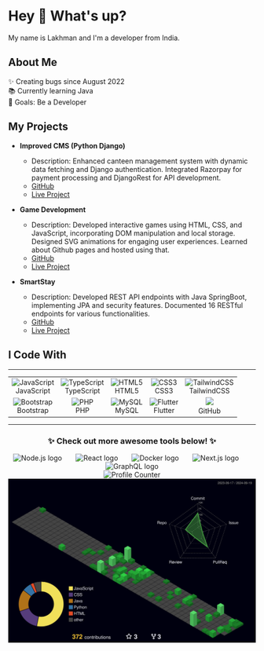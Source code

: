 

<h1 align="left">Hey 👋 What's up?</h1>

<p align="left">My name is Lakhman and I'm a developer from India.</p>

<h2 align="left">About Me</h2>

<p align="left">✨ Creating bugs since August 2022<br>📚 Currently learning Java<br>🎯 Goals: Be a Developer</p>

<h2 align="left">My Projects</h2>

- **Improved CMS (Python Django)**
  - Description: Enhanced canteen management system with dynamic data fetching and Django authentication. Integrated Razorpay for payment processing and DjangoRest for API development.
  - [GitHub](https://github.com/lakhman108/hw_1)
  - [Live Project](https://canteen-sek5.onrender.com)

- **Game Development**
  - Description: Developed interactive games using HTML, CSS, and JavaScript, incorporating DOM manipulation and local storage. Designed SVG animations for engaging user experiences. Learned about Github pages and hosted using that.
  - [GitHub](https://github.com/development.git)
  - [Live Project](https://lakhman108.github.io/development/)

- **SmartStay**
  - Description: Developed REST API endpoints with Java SpringBoot, implementing JPA and security features. Documented 16 RESTful endpoints for various functionalities.
  - [GitHub](https://github.com/lakhman108/smartstay.git)
  - [Live Project](https://smartstay.onrender.com)



<h2 align="left">I Code With</h2>



---

<table>
  <tr>
    <td align="center"><img src="https://cdn.jsdelivr.net/gh/devicons/devicon/icons/javascript/javascript-original.svg" height="40" alt="JavaScript" /><br>JavaScript</td>
    <td align="center"><img src="https://cdn.jsdelivr.net/gh/devicons/devicon/icons/typescript/typescript-original.svg" height="40" alt="TypeScript" /><br>TypeScript</td>
    <td align="center"><img src="https://cdn.jsdelivr.net/gh/devicons/devicon/icons/html5/html5-original.svg" height="40" alt="HTML5" /><br>HTML5</td>
    <td align="center"><img src="https://cdn.jsdelivr.net/gh/devicons/devicon/icons/css3/css3-original.svg" height="40" alt="CSS3" /><br>CSS3</td>
    <td align="center"><img src="https://cdn.jsdelivr.net/gh/devicons/devicon/icons/tailwindcss/tailwindcss-plain.svg" height="40" alt="TailwindCSS" /><br>TailwindCSS</td>
  </tr>
  <tr>
    <td align="center"><img src="https://cdn.jsdelivr.net/gh/devicons/devicon/icons/bootstrap/bootstrap-original.svg" height="40" alt="Bootstrap" /><br>Bootstrap</td>
    <td align="center"><img src="https://cdn.jsdelivr.net/gh/devicons/devicon/icons/php/php-original.svg" height="40" alt="PHP" /><br>PHP</td>
    <td align="center"><img src="https://cdn.jsdelivr.net/gh/devicons/devicon/icons/mysql/mysql-original.svg" height="40" alt="MySQL" /><br>MySQL</td>
    <td align="center"><img src="https://cdn.jsdelivr.net/gh/devicons/devicon/icons/flutter/flutter-original.svg" height="40" alt="Flutter" /><br>Flutter</td>
    <td align="center"><img src="https://img.icons8.com/?size=100&id=12599&format=png&color=000000"/> <br>GitHub</td>
  </tr>
</table>

---

<h3 align="center">✨ Check out more awesome tools below! ✨</h3>

<div align="center">
  <img src="https://cdn.jsdelivr.net/gh/devicons/devicon/icons/nodejs/nodejs-original.svg" height="40" alt="Node.js logo" />
  <img width="20" />
  <img src="https://cdn.jsdelivr.net/gh/devicons/devicon/icons/react/react-original.svg" height="40" alt="React logo" />
  <img width="20" />
  <img src="https://cdn.jsdelivr.net/gh/devicons/devicon/icons/docker/docker-original.svg" height="40" alt="Docker logo" />
  <img width="20" />
  <img src="https://cdn.jsdelivr.net/gh/devicons/devicon/icons/nextjs/nextjs-original-wordmark.svg" height="40" alt="Next.js logo" />
  <img width="20" />
  <img src="https://cdn.jsdelivr.net/gh/devicons/devicon/icons/graphql/graphql-plain.svg" height="40" alt="GraphQL logo" />
</div>




<div align="center">
  <img src="https://profile-counter.glitch.me/lakhman108/count.svg?" alt="Profile Counter" />
</div>


 <div align="center">
<img src="./profile-3d-contrib/profile-night-green.svg" width="650" alt="Netlify" title="Netlify" />
</div>
